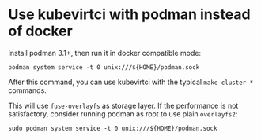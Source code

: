 # Use kubevirtci with podman instead of docker

Install podman 3.1+, then run it in docker compatible mode:

```
podman system service -t 0 unix:///${HOME}/podman.sock
```

After this command, you can use kubevirtci with the typical `make cluster-*`
commands.

This will use `fuse-overlayfs` as storage layer. If the performance is not
satisfactory, consider running podman as root to use plain `overlayfs2`:

```
sudo podman system service -t 0 unix:///${HOME}/podman.sock
```
